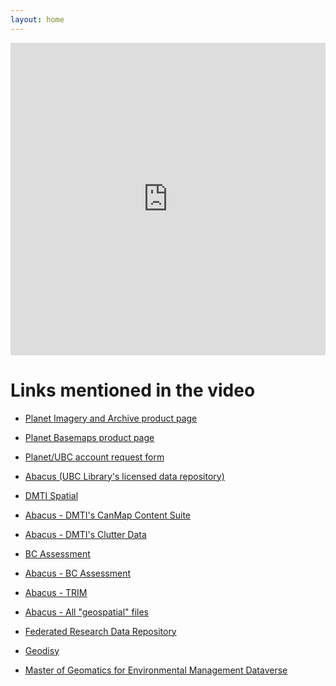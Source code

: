 ```yaml
---
layout: home
---
```


<iframe src="https://player.vimeo.com/video/584711950" title="IRSS video" scrolling="no" frameborder="0" style="border: 0; width: 100%; height: 500px;" >

Your browser does not support iframes.

</iframe>

# Links mentioned in the video

- [Planet Imagery and Archive product page](https://www.planet.com/products/monitoring/)

- [Planet Basemaps product page](https://www.planet.com/products/basemap/)

- [Planet/UBC account request form](https://researchcommons.library.ubc.ca/planet-imagery/)

- [Abacus (UBC Library's licensed data repository)](https://abacus.library.ubc.ca/)

- [DMTI Spatial](https://www.dmtispatial.com/)

- [Abacus - DMTI's CanMap Content Suite](https://hdl.handle.net/11272.1/AB2/FHWOBD)

- [Abacus - DMTI's Clutter Data](https://hdl.handle.net/11272.1/AB2/IWMYK)

- [BC Assessment](https://www.bcassessment.ca/)

- [Abacus - BC Assessment](https://hdl.handle.net/11272.1/AB2/LAPUAB)

- [Abacus - TRIM](https://hdl.handle.net/11272.1/AB2/IZYOO3)

- [Abacus - All "geospatial" files](https://abacus.library.ubc.ca/dataverse/abacus?q=&fq1=keywordValue_ss%3A%22Geospatial%22&fq0=dvObjectType%3A%28dataverses+OR+datasets%29&types=dataverses%3Adatasets&sort=dateSort&order=)

- [Federated Research Data Repository](https://www.frdr-dfdr.ca/repo/)

- [Geodisy](https://geo.frdr-dfdr.ca/?locale=en)

- [Master of Geomatics for Environmental Management Dataverse](https://dataverse.scholarsportal.info/dataverse/UBC_MGEM)

